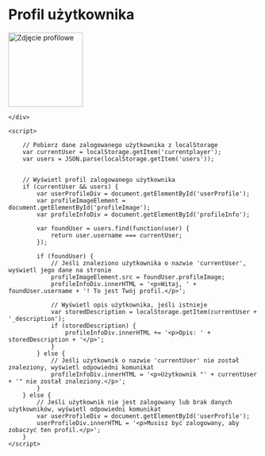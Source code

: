 <!DOCTYPE html>
<html>
<head>
    <title>Podstrona - Profil użytkownika</title>
</head>
<body>
 <style>
        #profileImage {
            width: 150px;
            height: 150px;
        }
    </style>
    <h1>Profil użytkownika</h1>
    <div id="userProfile">
        <div>
            <img id="profileImage" src="" alt="Zdjęcie profilowe">
        </div>
        <div id="profileInfo"></div>
<div id="plakietkaElement"></div>

    </div>

    <script>
           
        // Pobierz dane zalogowanego użytkownika z localStorage
        var currentUser = localStorage.getItem('currentplayer');
        var users = JSON.parse(localStorage.getItem('users'));


        // Wyświetl profil zalogowanego użytkownika
        if (currentUser && users) {
            var userProfileDiv = document.getElementById('userProfile');
            var profileImageElement = document.getElementById('profileImage');
            var profileInfoDiv = document.getElementById('profileInfo');

            var foundUser = users.find(function(user) {
                return user.username === currentUser;
            });

            if (foundUser) {
                // Jeśli znaleziono użytkownika o nazwie 'currentUser', wyświetl jego dane na stronie
                profileImageElement.src = foundUser.profileImage;
                profileInfoDiv.innerHTML = '<p>Witaj, ' + foundUser.username + '! To jest Twój profil.</p>';

                // Wyświetl opis użytkownika, jeśli istnieje
                var storedDescription = localStorage.getItem(currentUser + '_description');
                if (storedDescription) {
                    profileInfoDiv.innerHTML += '<p>Opis: ' + storedDescription + '</p>';
                }
            } else {
                // Jeśli użytkownik o nazwie 'currentUser' nie został znaleziony, wyświetl odpowiedni komunikat
                profileInfoDiv.innerHTML = '<p>Użytkownik "' + currentUser + '" nie został znaleziony.</p>';
            }
        } else {
            // Jeśli użytkownik nie jest zalogowany lub brak danych użytkowników, wyświetl odpowiedni komunikat
            var userProfileDiv = document.getElementById('userProfile');
            userProfileDiv.innerHTML = '<p>Musisz być zalogowany, aby zobaczyć ten profil.</p>';
        }
    </script>
</body>
</html>
